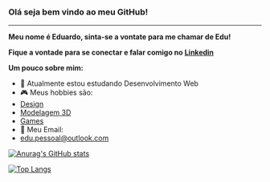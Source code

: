 ### Olá seja bem vindo ao meu GitHub!
<hr />

**Meu nome é Eduardo, sinta-se a vontate para me chamar de Edu!**

**Fique a vontade para se conectar e falar comigo no <a target="_blank" href = "https://www.linkedin.com/in/eduardo-aguiar-s/">Linkedin</a>** <a target="_blank" href = "https://www.linkedin.com/in/eduardo-aguiar-s/"><a/>
  
  
**Um pouco sobre mim:**

- 🌱 Atualmente estou estudando Desenvolvimento Web
- :video_game: Meus hobbies são: 
- <a target="_blank" href  = "https://www.behance.net/eduardoaguiars">Design</a>
- <a target="_blank" href = "https://www.artstation.com/eduardoaguiar">Modelagem 3D</a>
- <a target="_blank" href = "https://steamcommunity.com/id/ownedslayer/">Games</a>
- :email: Meu Email:
- edu.pessoal@outlook.com

[![Anurag's GitHub stats](https://github-readme-stats.vercel.app/api?username=eduardoaguiars&theme=dracula)](https://github.com/anuraghazra/github-readme-stats)

[![Top Langs](https://github-readme-stats.vercel.app/api/top-langs/?username=eduardoaguiars&langs_count=8&theme=dracula)](https://github.com/anuraghazra/github-readme-stats)
